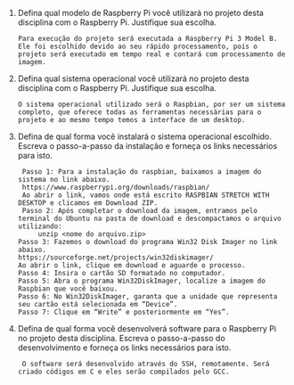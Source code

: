 1. Defina qual modelo de Raspberry Pi você utilizará no projeto desta disciplina com o Raspberry Pi. Justifique sua escolha.

       Para execução do projeto será executada a Raspberry Pi 3 Model B. Ele foi escolhido devido ao seu rápido processamento, pois o projeto será executado em tempo real e contará com processamento de imagem.
  
2. Defina qual sistema operacional você utilizará no projeto desta disciplina com o Raspberry Pi. Justifique sua escolha.

       O sistema operacional utilizado será o Raspbian, por ser um sistema completo, que oferece todas as ferramentas necessárias para o projeto e ao mesmo tempo temos a interface de um desktop.
    
3. Defina de qual forma você instalará o sistema operacional escolhido. Escreva o passo-a-passo da instalação e forneça os links necessários para isto.
      
      
        Passo 1: Para a instalação do raspbian, baixamos a imagem do sistema no link abaixo. 
        https://www.raspberrypi.org/downloads/raspbian/
        Ao abrir o link, vamos onde está escrito RASPBIAN STRETCH WITH DESKTOP e clicamos em Download ZIP.
        Passo 2: Após completar o download da imagem, entramos pelo terminal do Ubuntu na pasta de download e descompactamos o arquivo utilizando:
            unzip <nome do arquivo.zip>
       Passo 3: Fazemos o download do programa Win32 Disk Imager no link abaixo.
       https://sourceforge.net/projects/win32diskimager/
       Ao abrir o link, clique em download e aguarde o processo.
       Passo 4: Insira o cartão SD formatado no computador.
       Passo 5: Abra o programa Win32DiskImager, localize a imagem do Raspbian que você baixou.
       Passo 6: No Win32DiskImager, garanta que a unidade que representa seu cartão está selecionada em “Device”.
       Passo 7: Clique em “Write” e posteriormente em “Yes”.     
      
4. Defina de qual forma você desenvolverá software para o Raspberry Pi no projeto desta disciplina. Escreva o passo-a-passo do desenvolvimento e forneça os links necessários para isto.
    
        O software será desenvolvido através do SSH, remotamente. Será criado códigos em C e eles serão compilados pelo GCC.




